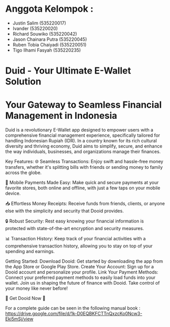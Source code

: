 # Anggota Kelompok :
- Justin Salim (535220017)
- Ivander (535220020)
- Richard Souwiko (535220042)
- Jason Chainara Putra (535220045)
- Ruben Tobia Chaiyadi (535220051)
- Tigo Ilhami Fasyah (535220235)

# Duid - Your Ultimate E-Wallet Solution
# Your Gateway to Seamless Financial Management in Indonesia

Duid is a revolutionary E-Wallet app designed to empower users with a comprehensive financial management experience, specifically tailored for handling Indonesian Rupiah (IDR). In a country known for its rich cultural diversity and thriving economy, Duid aims to simplify, secure, and enhance the way individuals, businesses, and organizations manage their finances.

Key Features:
🌐 Seamless Transactions: Enjoy swift and hassle-free money transfers, whether it's splitting bills with friends or sending money to family across the globe.

💸 Mobile Payments Made Easy: Make quick and secure payments at your favorite stores, both online and offline, with just a few taps on your mobile device.

📥 Effortless Money Receipts: Receive funds from friends, clients, or anyone else with the simplicity and security that Dooid provides.

🔒 Robust Security: Rest easy knowing your financial information is protected with state-of-the-art encryption and security measures.

📊 Transaction History: Keep track of your financial activities with a comprehensive transaction history, allowing you to stay on top of your spending and earnings.

Getting Started:
Download Dooid: Get started by downloading the app from the App Store or Google Play Store.
Create Your Account: Sign up for a Dooid account and personalize your profile.
Link Your Payment Methods: Connect your preferred payment methods to easily load funds into your wallet.
Join us in shaping the future of finance with Dooid. Take control of your money like never before!

🌟 Get Dooid Now 🌟

For a complete guide can be seen in the following manual book : https://drive.google.com/file/d/1k-D0EQBKFCTTnQxzcKo0Ncw3-Eki5mSj/view
